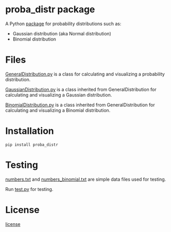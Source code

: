 # proba_distr package

A Python [package](https://pypi.org/project/proba-distr/) for probability distributions such as:

- Gaussian distribution (aka Normal distribution)
- Binomial distribution


# Files

[GeneralDistribution.py](https://github.com/marinavillaschi/proba_distr/blob/master/proba_distr/GeneralDistribution.py) is a class for calculating and visualizing a probability distribution.

[GaussianDistribution.py](https://github.com/marinavillaschi/proba_distr/blob/master/proba_distr/GaussianDistribution.py) is a class inherited from GeneralDistribution for calculating and visualizing a Gaussian distribution.

[BinomialDistribution.py](https://github.com/marinavillaschi/proba_distr/blob/master/proba_distr/BinomialDistribution.py) is a class inherited from GeneralDistribution for calculating and visualizing a Binomial distribution.


# Installation

`pip install proba_distr`

# Testing

[numbers.txt](https://github.com/marinavillaschi/proba_distr/blob/master/numbers.txt) and [numbers_binomial.txt](https://github.com/marinavillaschi/proba_distr/blob/master/numbers_binomial.txt) are simple data files used for testing.

Run [test.py](https://github.com/marinavillaschi/proba_distr/blob/master/test.py) for testing.


# License

[license](https://github.com/marinavillaschi/proba_distr/blob/master/license.txt)